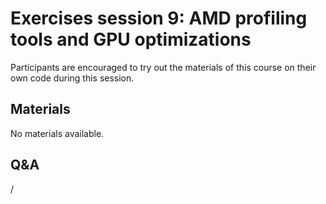 # Exercises session 9: AMD profiling tools and GPU optimizations

Participants are encouraged to try out the materials of this course on their own code during this session.


## Materials

No materials available.


## Q&A

/
